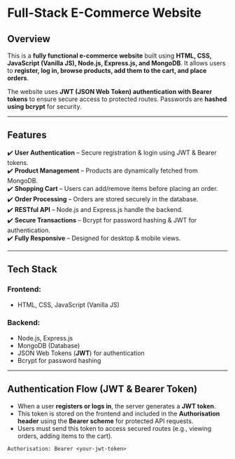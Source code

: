 # Full-Stack E-Commerce Website  

## Overview  
This is a **fully functional e-commerce website** built using **HTML, CSS, JavaScript (Vanilla JS), Node.js, Express.js, and MongoDB**. It allows users to **register, log in, browse products, add them to the cart, and place orders**.  

The website uses **JWT (JSON Web Token) authentication with Bearer tokens** to ensure secure access to protected routes. Passwords are **hashed using bcrypt** for security.  

---

## Features  
✔️ **User Authentication** – Secure registration & login using JWT & Bearer tokens.  
✔️ **Product Management** – Products are dynamically fetched from MongoDB.  
✔️ **Shopping Cart** – Users can add/remove items before placing an order.  
✔️ **Order Processing** – Orders are stored securely in the database.  
✔️ **RESTful API** – Node.js and Express.js handle the backend.  
✔️ **Secure Transactions** – Bcrypt for password hashing & JWT for authentication.  
✔️ **Fully Responsive** – Designed for desktop & mobile views.  

---

## Tech Stack  
### **Frontend:**  
- HTML, CSS, JavaScript (Vanilla JS)  

### **Backend:**  
- Node.js, Express.js  
- MongoDB (Database)  
- JSON Web Tokens (**JWT**) for authentication  
- Bcrypt for password hashing  

---

## Authentication Flow (JWT & Bearer Token)  
- When a user **registers or logs in**, the server generates a **JWT token**.  
- This token is stored on the frontend and included in the **Authorisation header** using the **Bearer scheme** for protected API requests.  
- Users must send this token to access secured routes (e.g., viewing orders, adding items to the cart).  

```http
Authorisation: Bearer <your-jwt-token>
